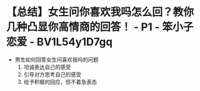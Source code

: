 # 【总结】女生问你喜欢我吗怎么回？教你几种凸显你高情商的回答！ - P1 - 笨小子恋爱 - BV1L54y1D7gq

-   男生如何回答女生问喜欢我吗的问题
    1.  坦诚表达自己的感受
    2.  引导对方思考自己的感受
    3.  给予积极的回应，但不着急表态